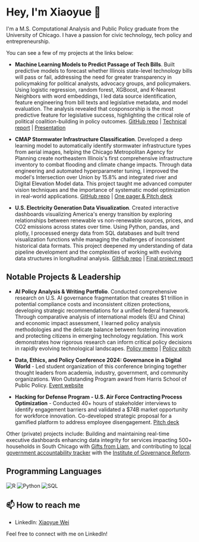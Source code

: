 # Hey, I'm Xiaoyue 👋

I'm a M.S. Computational Analysis and Public Policy graduate from the University of Chicago. I have a passion for civic technology, tech policy and entrepreneurship.

You can see a few of my projects at the links below:

* **Machine Learning Models to Predict Passage of Tech Bills**. Built predictive models to forecast whether Illinois state-level technology bills will pass or fail, addressing the need for greater transparency in policymaking for political analysts, advocacy groups, and policymakers. Using logistic regression, random forest, XGBoost, and K-Nearest Neighbors with word embeddings, I led data source identification, feature engineering from bill texts and legislative metadata, and model evaluation. The analysis revealed that cosponsorship is the most predictive feature for legislative success, highlighting the critical role of political coalition-building in policy outcomes. [GitHub repo](https://github.com/Wxy-23/IL-Tech-Policy-ML) | [Technical report](https://drive.google.com/file/d/1pbtT2JYG_Y-ZYsrmy9X-__t7A4m0W7Dt/view?usp=sharing) | [Presentation](https://drive.google.com/file/d/1zK3lMN2tE9sOfMTFTz7F_rLKvj3heq8V/view?usp=sharing)

* **CMAP Stormwater Infrastructure Classification**. Developed a deep learning model to automatically identify stormwater infrastructure types from aerial images, helping the Chicago Metropolitan Agency for Planning create northeastern Illinois's first comprehensive infrastructure inventory to combat flooding and climate change impacts. Through data engineering and automated hyperparameter tuning, I improved the model's Intersection over Union by 15.8% and integrated river and Digital Elevation Model data. This project taught me advanced computer vision techniques and the importance of systematic model optimization in real-world applications. [GitHub repo](https://github.com/dsi-clinic/CMAP) | [One pager & Pitch deck](https://drive.google.com/drive/folders/1FLeKdPvfD5ZQLFS753ZSPxNHdAYEGbz6?usp=sharing)

* **U.S. Electricity Generation Data Visualization**. Created interactive dashboards visualizing America's energy transition by exploring relationships between renewable vs non-renewable sources, prices, and CO2 emissions across states over time. Using Python, pandas, and plotly, I processed energy data from SQL databases and built trend visualization functions while managing the challenges of inconsistent historical data formats. This project deepened my understanding of data pipeline development and the complexities of working with evolving data structures in longitudinal analysis. [GitHub repo](https://github.com/uchicago-mscapp-projects/watts_up) | [Final project report](https://github.com/uchicago-mscapp-projects/watts_up/blob/main/proj-paper.pdf)

## Notable Projects & Leadership

* **AI Policy Analysis & Writing Portfolio**. Conducted comprehensive research on U.S. AI governance fragmentation that creates $1 trillion in potential compliance costs and inconsistent citizen protections, developing strategic recommendations for a unified federal framework. Through comparative analysis of international models (EU and China) and economic impact assessment, I learned policy analysis methodologies and the delicate balance between fostering innovation and protecting citizens in emerging technology regulation. This work demonstrates how rigorous research can inform critical policy decisions in rapidly evolving technological landscapes. [Policy memo](https://drive.google.com/file/d/1pcCSkHF1jrKJoyJ-MwQHYQwdnpikdGhA/view?usp=sharing) | [Policy pitch](https://drive.google.com/file/d/16wA6bZwQTMn4t_B6PpJBIPLD3LcUdG43/view?usp=sharing)
  
* **Data, Ethics, and Policy Conference 2024: Governance in a Digital World** - Led student organization of this conference bringing together thought leaders from academia, industry, government, and community organizations. Won Outstanding Program award from Harris School of Public Policy. [Event website](https://www.data-ethics-policy.com/home)

* **Hacking for Defense Program - U.S. Air Force Contracting Process Optimization** - Conducted 40+ hours of stakeholder interviews to identify engagement barriers and validated a $74B market opportunity for workforce innovation. Co-developed strategic proposal for a gamified platform to address employee disengagement. [Pitch deck](https://drive.google.com/file/d/1riUDzvwXPA_kZX2GU7pif27Yng_2APfu/view?usp=sharing)

Other (private) projects include: Building and maintaining real-time executive dashboards enhancing data integrity for services impacting 500+ households in South Chicago with [Gifts from Liam](https://giftsfromliam.org/?v=0b3b97fa6688), and contributing to [local government accountability tracker](https://slgst.org/local-government-reform/) with the [Institute of Governance Reform](https://igr-sl.org/).

## Programming Languages

![R](https://img.shields.io/badge/R-276DC3?style=for-the-badge&logo=r&logoColor=white)
![Python](https://img.shields.io/badge/Python-3776AB?style=for-the-badge&logo=python&logoColor=white)
![SQL](https://img.shields.io/badge/SQL-336791?style=for-the-badge&logo=postgresql&logoColor=white)

## 📫 How to reach me
- LinkedIn: [Xiaoyue Wei](https://www.linkedin.com/in/xiaoyue-wei/)

Feel free to connect with me on LinkedIn!
